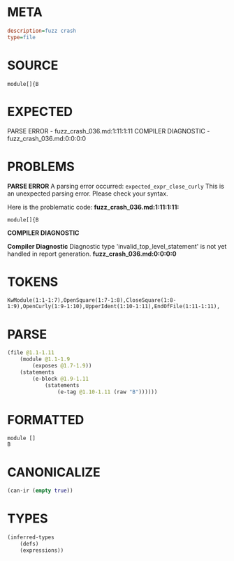 # META
~~~ini
description=fuzz crash
type=file
~~~
# SOURCE
~~~roc
module[]{B
~~~
# EXPECTED
PARSE ERROR - fuzz_crash_036.md:1:11:1:11
COMPILER DIAGNOSTIC - fuzz_crash_036.md:0:0:0:0
# PROBLEMS
**PARSE ERROR**
A parsing error occurred: `expected_expr_close_curly`
This is an unexpected parsing error. Please check your syntax.

Here is the problematic code:
**fuzz_crash_036.md:1:11:1:11:**
```roc
module[]{B
```
          


**COMPILER DIAGNOSTIC**

**Compiler Diagnostic**
Diagnostic type 'invalid_top_level_statement' is not yet handled in report generation.
**fuzz_crash_036.md:0:0:0:0**

# TOKENS
~~~zig
KwModule(1:1-1:7),OpenSquare(1:7-1:8),CloseSquare(1:8-1:9),OpenCurly(1:9-1:10),UpperIdent(1:10-1:11),EndOfFile(1:11-1:11),
~~~
# PARSE
~~~clojure
(file @1.1-1.11
	(module @1.1-1.9
		(exposes @1.7-1.9))
	(statements
		(e-block @1.9-1.11
			(statements
				(e-tag @1.10-1.11 (raw "B"))))))
~~~
# FORMATTED
~~~roc
module []
B
~~~
# CANONICALIZE
~~~clojure
(can-ir (empty true))
~~~
# TYPES
~~~clojure
(inferred-types
	(defs)
	(expressions))
~~~
